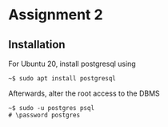 # Assignment 2
## Installation
For Ubuntu 20, install postgresql using
```
~$ sudo apt install postgresql
```
Afterwards, alter the root access to the DBMS
```
~$ sudo -u postgres psql
# \password postgres
```